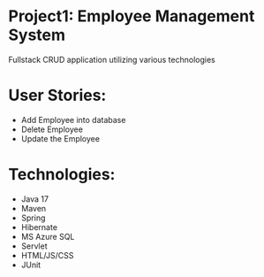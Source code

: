 # Project1: Employee Management System
Fullstack CRUD application utilizing various technologies

# User Stories:
- Add Employee into database
- Delete Employee
- Update the Employee


# Technologies:
- Java 17
- Maven
- Spring
- Hibernate
- MS Azure SQL
- Servlet
- HTML/JS/CSS
- JUnit
